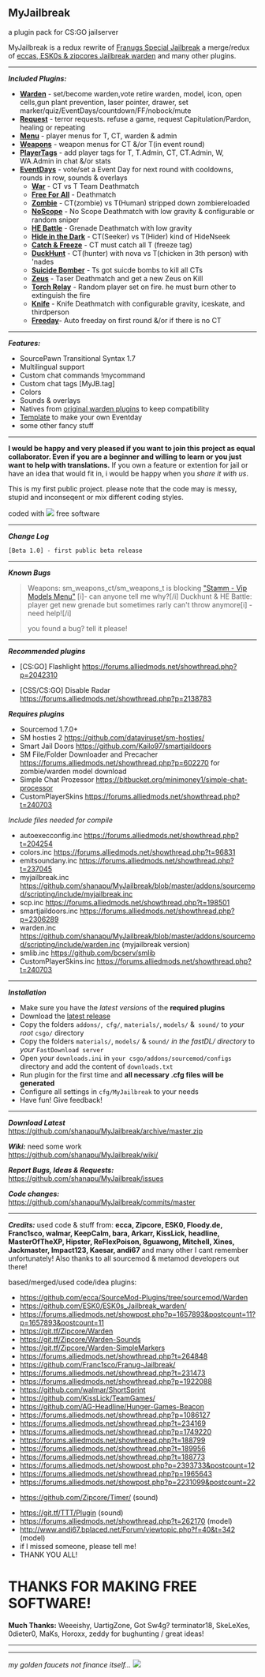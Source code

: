 ## MyJailbreak
a plugin pack for CS:GO jailserver
  
MyJailbreak is a redux rewrite of [Franugs Special Jailbreak]("https://github.com/Franc1sco/Franug-Jailbreak/") a merge/redux of [eccas, ESK0s & zipcores Jailbreak warden]("http://www.sourcemod.net/plugins.php?cat=0&mod=-1&title=warden&author=&description=&search=1") and many other plugins.
  
  
---
***Included Plugins:***
  
  
*  [**Warden**](https://github.com/shanapu/MyJailbreak/wiki/Warden) - set/become warden,vote retire warden, model, icon, open cells,gun plant prevention, laser pointer, drawer, set marker/quiz/EventDays/countdown/FF/nobock/mute
*  [**Request**](https://github.com/shanapu/MyJailbreak/wiki/Request) - terror requests. refuse a game, request Capitulation/Pardon, healing or repeating
*  [**Menu**](https://github.com/shanapu/MyJailbreak/wiki/Menu) - player menus for T, CT, warden & admin
*  [**Weapons**](https://github.com/shanapu/MyJailbreak/wiki/Weapons) - weapon menus for CT &/or T(in event round)
*  [**PlayerTags**](https://github.com/shanapu/MyJailbreak/wiki/Playertags) - add player tags for T, T.Admin, CT, CT.Admin, W, WA.Admin in chat &/or stats
*  [**EventDays**](https://github.com/shanapu/MyJailbreak/wiki/Eventdays-core) - vote/set a Event Day for next round with cooldowns, rounds in row, sounds & overlays
    *    [**War**](https://github.com/shanapu/MyJailbreak/wiki/War) - CT vs T Team Deathmatch
    *    [**Free For All**](https://github.com/shanapu/MyJailbreak/wiki/Freeforall) - Deathmatch
    *    [**Zombie**](https://github.com/shanapu/MyJailbreak/wiki/Zombie) - CT(zombie) vs T(Human) stripped down zombiereloaded
    *    [**NoScope**](https://github.com/shanapu/MyJailbreak/wiki/Noscope) - No Scope Deathmatch with low gravity & configurable or random sniper
    *    [**HE Battle**](https://github.com/shanapu/MyJailbreak/wiki/Hebattle) - Grenade Deathmatch with low gravity
    *    [**Hide in the Dark**](https://github.com/shanapu/MyJailbreak/wiki/Hideinthedark) - CT(Seeker) vs T(Hider) kind of HideNseek
    *    [**Catch & Freeze**](https://github.com/shanapu/MyJailbreak/wiki/Catchfreeze) - CT must catch all T (freeze tag)
    *    [**DuckHunt**](https://github.com/shanapu/MyJailbreak/wiki/DuckHunt) - CT(hunter) with nova vs T(chicken in 3th person) with 'nades
    *    [**Suicide Bomber**](https://github.com/shanapu/MyJailbreak/wiki/SuicideBomber) - Ts got suicde bombs to kill all CTs
    *    [**Zeus**](https://github.com/shanapu/MyJailbreak/wiki/Zeus) - Taser Deathmatch and get a new Zeus on Kill
    *    [**Torch Relay**](https://github.com/shanapu/MyJailbreak/wiki/TorchRelay) - Random player set on fire. he must burn other to extinguish the fire
    *    [**Knife**](https://github.com/shanapu/MyJailbreak/wiki/Knifefight) - Knife Deathmatch with configurable gravity, iceskate, and thirdperson
    *    [**Freeday**](https://github.com/shanapu/MyJailbreak/wiki/Freeday)- Auto freeday on first round &/or if there is no CT
  
---
  
***Features:***
  
* SourcePawn Transitional Syntax 1.7
* Multilingual support
* Custom chat commands !mycommand
* Custom chat tags [MyJB.tag]
* Colors
* Sounds & overlays
* Natives from [original warden plugins](http://www.sourcemod.net/plugins.php?cat=0&mod=-1&title=warden&author=&description=&search=1) to keep compatibility
* [Template](https://github.com/shanapu/MyJailbreak/wiki/Eventdays-template) to make your own Eventday
* some other fancy stuff
  
---
  
**I would be happy and very pleased if you want to join this project as equal collaborator. 
Even if you are a beginner and willing to learn or you just want to help with translations.** 
If you own a feature or extention for jail or have an idea that would fit in, i would be happy when you *share it with us*.
  
This is my first public project. please note that the code may is messy, stupid and inconseqent or mix different coding styles.  
  
coded with ![](http://shanapu.de/githearth-small.png) free software
  
---
  
***Change Log***
```
[Beta 1.0] - first public beta release
```
  
---
  
***Known Bugs***
> 
> Weapons: sm_weapons_ct/sm_weapons_t is blocking ["Stamm - Vip Models Menu"](https://github.com/popoklopsi/Stamm/blob/master/stamm_models.sp) [i]- can anyone tell me why?[/i]
> Duckhunt & HE Battle: player get new grenade but sometimes rarly can't throw anymore[i] - need help![/i]
> 
> you found a bug? tell it please!
> 
  
---
  
***Recommended plugins***
  
* [CS:GO] Flashlight https://forums.alliedmods.net/showthread.php?p=2042310

* [CSS/CS:GO] Disable Radar https://forums.alliedmods.net/showthread.php?p=2138783
  
  
***Requires plugins***
  
* Sourcemod 1.7.0+
* SM hosties 2 https://github.com/dataviruset/sm-hosties/
* Smart Jail Doors https://github.com/Kailo97/smartjaildoors
* SM File/Folder Downloader and Precacher https://forums.alliedmods.net/showthread.php?p=602270 for zombie/warden model download
* Simple Chat Prozessor https://bitbucket.org/minimoney1/simple-chat-processor
* CustomPlayerSkins https://forums.alliedmods.net/showthread.php?t=240703

*Include files needed for compile*
* autoexecconfig.inc https://forums.alliedmods.net/showthread.php?t=204254
* colors.inc https://forums.alliedmods.net/showthread.php?t=96831
* emitsoundany.inc https://forums.alliedmods.net/showthread.php?t=237045
* myjailbreak.inc https://github.com/shanapu/MyJailbreak/blob/master/addons/sourcemod/scripting/include/myjailbreak.inc
* scp.inc https://forums.alliedmods.net/showthread.php?t=198501
* smartjaildoors.inc https://forums.alliedmods.net/showthread.php?p=2306289
* warden.inc https://github.com/shanapu/MyJailbreak/blob/master/addons/sourcemod/scripting/include/warden.inc (myjailbreak version)
* smlib.inc https://github.com/bcserv/smlib
* CustomPlayerSkins.inc https://forums.alliedmods.net/showthread.php?t=240703
  
---
  
***Installation***

* Make sure you have the *latest versions* of the **required plugins**
* Download the [latest release]("https://github.com/shanapu/MyJailbreak/archive/master.zip")
* Copy the folders ```addons/```,``` cfg/```, ```materials/```, ```models/``` &``` sound/``` to *your root* ```csgo/``` directory  
* Copy the folders ```materials/```, ```models/``` & ```sound/``` *in the fastDL/ directory* to *your* ```FastDownload server```  
* Open *your* ```downloads.ini``` in ```your csgo/addons/sourcemod/configs``` directory and add the content of ```downloads.txt```  
* Run plugin for the first time and **all necessary .cfg files will be generated** 
* Configure all settings in ```cfg/MyJailbreak``` to your needs
* Have fun! Give feedback!
  
---
  
***Download Latest***  
https://github.com/shanapu/MyJailbreak/archive/master.zip  
  
***Wiki:*** need some work  
https://github.com/shanapu/MyJailbreak/wiki/  
  
***Report Bugs, Ideas & Requests:***  
https://github.com/shanapu/MyJailbreak/issues  
  
***Code changes:***  
https://github.com/shanapu/MyJailbreak/commits/master  
  
---
  
***Credits:***
used code & stuff from: **ecca, Zipcore, ESK0, Floody.de, Franc1sco, walmar, KeepCalm, bara, Arkarr, KissLick, headline, MasterOfTheXP, Hipster, ReFlexPoison, 8guawong, Mitchell, Xines, Jackmaster, Impact123, Kaesar, andi67** and many other I cant remember unfortunately!
Also thanks to all sourcemod & metamod developers out there!
  
based/merged/used code/idea plugins:  
* https://github.com/ecca/SourceMod-Plugins/tree/sourcemod/Warden
* https://github.com/ESK0/ESK0s_Jailbreak_warden/
* https://forums.alliedmods.net/showpost.php?p=1657893&postcount=11?p=1657893&postcount=11
* https://git.tf/Zipcore/Warden
* https://git.tf/Zipcore/Warden-Sounds
* https://git.tf/Zipcore/Warden-SimpleMarkers
* https://forums.alliedmods.net/showthread.php?t=264848
* https://github.com/Franc1sco/Franug-Jailbreak/
* https://forums.alliedmods.net/showthread.php?t=231473
* https://forums.alliedmods.net/showthread.php?p=1922088
* https://github.com/walmar/ShortSprint
* https://github.com/KissLick/TeamGames/
* https://github.com/AG-Headline/Hunger-Games-Beacon
* https://forums.alliedmods.net/showthread.php?p=1086127
* https://forums.alliedmods.net/showthread.php?t=234169
* https://forums.alliedmods.net/showthread.php?p=1749220
* https://forums.alliedmods.net/showthread.php?t=188799
* https://forums.alliedmods.net/showthread.php?t=189956
* https://forums.alliedmods.net/showthread.php?t=188773
* https://forums.alliedmods.net/showpost.php?p=2393733&postcount=12
* https://forums.alliedmods.net/showthread.php?p=1965643
* https://forums.alliedmods.net/showpost.php?p=2231099&postcount=22
+ https://github.com/Zipcore/Timer/ (sound)
* https://git.tf/TTT/Plugin (sound)
* https://forums.alliedmods.net/showthread.php?t=262170 (model)
* http://www.andi67.bplaced.net/Forum/viewtopic.php?f=40&t=342 (model)
* if I missed someone, please tell me!
* THANK YOU ALL!

# THANKS FOR MAKING FREE SOFTWARE!
**Much Thanks:**
Weeeishy, UartigZone, Got Sw4g? terminator18, SkeLeXes, 0dieter0, MaKs, Horoxx, zeddy for bughunting / great ideas!
  
---
    
---
  


*my golden faucets not finance itself...* [ ![](http://shanapu.de/donate.gif)]("https://www.paypal.com/cgi-bin/webscr?cmd=_s-xclick&hosted_button_id=QT8TVRSYWP53J")